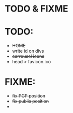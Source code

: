 # TODO & FIXME

# TODO:

- ~~HOME~~
- write id on divs
- ~~carrousel icons~~
- head > favicon.ico

# FIXME:

- ~~fix PGP position~~
- ~~fix publis position~~
- 
